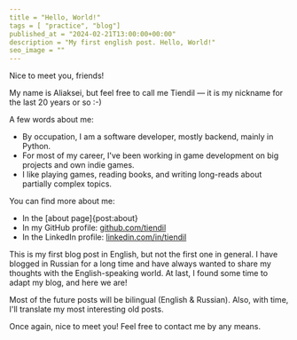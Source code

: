 ```yaml
---
title = "Hello, World!"
tags = [ "practice", "blog"]
published_at = "2024-02-21T13:00:00+00:00"
description = "My first english post. Hello, World!"
seo_image = ""
---
```


Nice to meet you, friends!

My name is Aliaksei, but feel free to call me Tiendil — it is my nickname for the last 20 years or so :-)

A few words about me:

- By occupation, I am a software developer, mostly backend, mainly in Python.
- For most of my career, I've been working in game development on big projects and own indie games.
- I like playing games, reading books, and writing long-reads about partially complex topics.

You can find more about me:

- In the [about page]{post:about}
- In my GitHub profile: [github.com/tiendil](https://github.com/Tiendil)
- In the LinkedIn profile: [linkedin.com/in/tiendil](https://linkedin.com/in/tiendil)

This is my first blog post in English, but not the first one in general. I have blogged in Russian for a long time and have always wanted to share my thoughts with the English-speaking world. At last, I found some time to adapt my blog, and here we are!

Most of the future posts will be bilingual (English & Russian). Also, with time, I'll translate my most interesting old posts.

Once again, nice to meet you! Feel free to contact me by any means.
